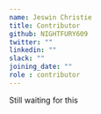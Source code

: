 ```yaml
---
name: Jeswin Christie
title: Contributor
github: NIGHTFURY609
twitter: ""
linkedin: ""
slack: ""
joining_date: ""
role : contributor
---
```


Still waiting for this
